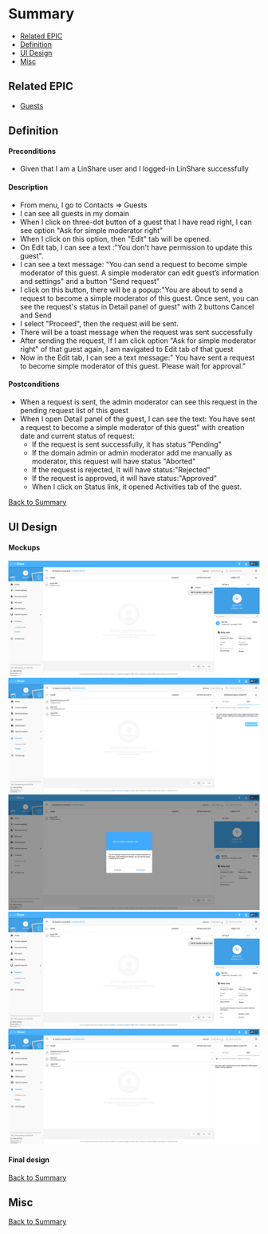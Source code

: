 # Summary

* [Related EPIC](#related-epic)
* [Definition](#definition)
* [UI Design](#ui-design)
* [Misc](#misc)

## Related EPIC

* [Guests](./README.md)

## Definition

#### Preconditions

- Given that I am a LinShare user and I logged-in LinShare successfully

#### Description

- From menu, I go to Contacts => Guests
- I can see all guests in my domain
- When I click on three-dot button of a guest that I have read right, I can see option "Ask for simple moderator right"
- When I click on this option, then "Edit" tab will be opened.
- On Edit tab, I can see a text :"You don't have permission to update this guest". 
- I can see a text message: "You can send a request to become simple moderator of this guest. A simple moderator can edit guest’s information and settings" and a button "Send request"
- I click on this button, there will be a popup:"You are about to send a request to become a simple moderator of this guest. Once sent, you can see the request's status in Detail panel of guest" with 2 buttons Cancel and Send
- I select "Proceed", then the request will be sent.
- There will be a toast message when the request was sent successfully
- After sending the request, If I am click option "Ask for simple moderator right" of that guest again, I am navigated to Edit tab of that guest
- Now in the Edit tab, I can see a text message:" You have sent a request to become simple moderator of this guest. Please wait for approval."

#### Postconditions

- When a request is sent, the admin moderator can see this request in the pending request list of this guest 
- When I open Detail panel of the guest, I can see the text: You have sent a request to become a simple moderator of this guest" with creation date and current status of request:
   - If the request is sent successfully, it has status "Pending"
   - If the domain admin or admin moderator add me manually as moderator, this request will have status "Aborted"
   - If the request is rejected, It will have status:"Rejected"
   - If the request is approved, it will have status:"Approved"
   - When I click on Status link, it opened Activities tab of the guest.
   
[Back to Summary](#summary)

## UI Design

#### Mockups

![story486](./mockups/486.1.png)
![story486](./mockups/486.2.png)
![story486](./mockups/486.3.png)
![story486](./mockups/486.4.png)
![story486](./mockups/486.5.png)

#### Final design

[Back to Summary](#summary)
## Misc

[Back to Summary](#summary)

